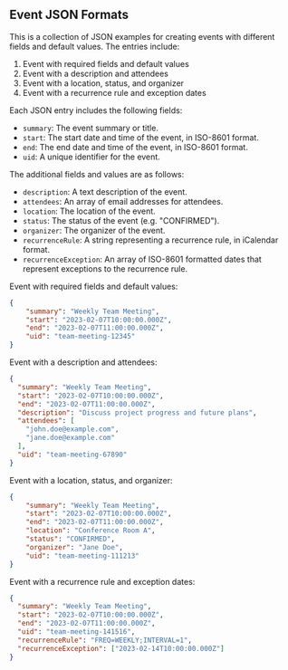 Event JSON Formats
------------------

This is a collection of JSON examples for creating events with different fields and default values. The entries include:

1.  Event with required fields and default values
2.  Event with a description and attendees
3.  Event with a location, status, and organizer
4.  Event with a recurrence rule and exception dates

Each JSON entry includes the following fields:

*   `summary`: The event summary or title.
*   `start`: The start date and time of the event, in ISO-8601 format.
*   `end`: The end date and time of the event, in ISO-8601 format.
*   `uid`: A unique identifier for the event.

The additional fields and values are as follows:

*   `description`: A text description of the event.
*   `attendees`: An array of email addresses for attendees.
*   `location`: The location of the event.
*   `status`: The status of the event (e.g. "CONFIRMED").
*   `organizer`: The organizer of the event.
*   `recurrenceRule`: A string representing a recurrence rule, in iCalendar format.
*   `recurrenceException`: An array of ISO-8601 formatted dates that represent exceptions to the recurrence rule.

Event with required fields and default values:

```json
{     
    "summary": "Weekly Team Meeting",     
    "start": "2023-02-07T10:00:00.000Z",
    "end": "2023-02-07T11:00:00.000Z",     
    "uid": "team-meeting-12345" 
}
```


Event with a description and attendees:

```json
{
  "summary": "Weekly Team Meeting",
  "start": "2023-02-07T10:00:00.000Z",
  "end": "2023-02-07T11:00:00.000Z",
  "description": "Discuss project progress and future plans",
  "attendees": [
    "john.doe@example.com",
    "jane.doe@example.com"
  ],
  "uid": "team-meeting-67890"
}
```

Event with a location, status, and organizer:

```json
{
    "summary": "Weekly Team Meeting",
    "start": "2023-02-07T10:00:00.000Z",
    "end": "2023-02-07T11:00:00.000Z",
    "location": "Conference Room A",
    "status": "CONFIRMED",
    "organizer": "Jane Doe",
    "uid": "team-meeting-111213"
}
```

Event with a recurrence rule and exception dates:

```json
{
  "summary": "Weekly Team Meeting",
  "start": "2023-02-07T10:00:00.000Z",
  "end": "2023-02-07T11:00:00.000Z",
  "uid": "team-meeting-141516",
  "recurrenceRule": "FREQ=WEEKLY;INTERVAL=1",
  "recurrenceException": ["2023-02-14T10:00:00.000Z"]
}
```
	